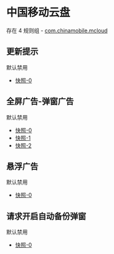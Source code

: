 # 中国移动云盘

存在 4 规则组 - [com.chinamobile.mcloud](/src/apps/com.chinamobile.mcloud.ts)

## 更新提示

默认禁用

- [快照-0](https://i.gkd.li/i/12774833)

## 全屏广告-弹窗广告

默认禁用

- [快照-0](https://i.gkd.li/i/13627826)
- [快照-1](https://i.gkd.li/i/14549477)
- [快照-2](https://i.gkd.li/i/13627832)

## 悬浮广告

默认禁用

- [快照-0](https://i.gkd.li/i/13627834)

## 请求开启自动备份弹窗

默认禁用

- [快照-0](https://i.gkd.li/i/13627830)
